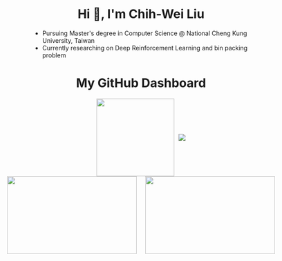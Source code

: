 <h1 align="center">Hi 👋, I'm Chih-Wei Liu</h1>

* Pursuing Master's degree in Computer Science @ National Cheng Kung University, Taiwan
* Currently researching on Deep Reinforcement Learning and bin packing problem
  
<h1 align="center">My GitHub Dashboard</h1>

<div style="display: flex; justify-content: center; align-items: center; gap: 10px;">
  <a href="https://github-readme-stats-jeepway.vercel.app/api?username=JeepWay&show_icons=true&hide_rank=true&count_private=true&hide=contribs&theme=nord&include_all_commits=true&custom_title=GitHub%20Stats">
    <img height=180 src="https://github-readme-stats-jeepway.vercel.app/api?username=JeepWay&show_icons=true&hide_rank=true&count_private=true&hide=contribs&theme=nord&include_all_commits=true&custom_title=GitHub%20Stats">
  </a>
  <a href="https://github-readme-stats-jeepway.vercel.app/api/top-langs?username=JeepWay&show_icons=true&locale=en&layout=donut&langs_count=6&hide=Jupyter%20Notebook,HTML,CSS&size_weight=0.5&count_weight=0.5">
    <img src="https://github-readme-stats.vercel.app/api/top-langs?username=JeepWay&show_icons=true&locale=en&layout=donut&langs_count=6&hide=Jupyter%20Notebook,HTML,CSS&size_weight=0.5&count_weight=0.5">
  </a>
</div>

<div style="display: flex; justify-content: center; gap: 20px;">
  <a href="https://github-readme-stats-jeepway.vercel.app/api?username=JeepWay&show_icons=true&hide_rank=true&count_private=true&hide=contribs&theme=nord&include_all_commits=true&custom_title=GitHub%20Stats">
    <img height=180 width=300 src="https://github-readme-stats-jeepway.vercel.app/api?username=JeepWay&show_icons=true&hide_rank=true&count_private=true&hide=contribs&theme=nord&include_all_commits=true&custom_title=GitHub%20Stats" align="center">
  </a>
  <a href="https://github-readme-stats-jeepway.vercel.app/api/top-langs?username=JeepWay&show_icons=true&locale=en&layout=donut&langs_count=6&hide=Jupyter%20Notebook,HTML,CSS&size_weight=0.5&count_weight=0.5">
    <img height=180 width=300 src="https://github-readme-stats.vercel.app/api/top-langs?username=JeepWay&show_icons=true&locale=en&layout=donut&langs_count=6&hide=Jupyter%20Notebook,HTML,CSS&size_weight=0.5&count_weight=0.5" align="center">
  </a>
</div>